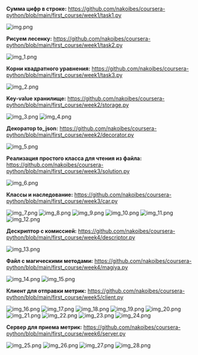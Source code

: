 **Сумма цифр в строке:**
https://github.com/nakoibes/coursera-python/blob/main/first_course/week1/task1.py

![img.png](img.png)

**Рисуем лесенку:**
https://github.com/nakoibes/coursera-python/blob/main/first_course/week1/task2.py

![img_1.png](img_1.png)

**Корни квадратного уравнения:**
https://github.com/nakoibes/coursera-python/blob/main/first_course/week1/task3.py

![img_2.png](img_2.png)

**Key-value хранилище:**
https://github.com/nakoibes/coursera-python/blob/main/first_course/week2/storage.py

![img_3.png](img_3.png)
![img_4.png](img_4.png)

**Декоратор to_json:**
https://github.com/nakoibes/coursera-python/blob/main/first_course/week2/decorator.py

![img_5.png](img_5.png)

**Реализация простого класса для чтения из файла:**
https://github.com/nakoibes/coursera-python/blob/main/first_course/week3/solution.py

![img_6.png](img_6.png)

**Классы и наследование:**
https://github.com/nakoibes/coursera-python/blob/main/first_course/week3/car.py

![img_7.png](img_7.png)
![img_8.png](img_8.png)
![img_9.png](img_9.png)
![img_10.png](img_10.png)
![img_11.png](img_11.png)
![img_12.png](img_12.png)

**Дескриптор с комиссией:**
https://github.com/nakoibes/coursera-python/blob/main/first_course/week4/descriptor.py

![img_13.png](img_13.png)

**Файл с магическими методами:**
https://github.com/nakoibes/coursera-python/blob/main/first_course/week4/magiya.py

![img_14.png](img_14.png)
![img_15.png](img_15.png)

**Клиент для отправки метрик:**
https://github.com/nakoibes/coursera-python/blob/main/first_course/week5/client.py

![img_16.png](img_16.png)
![img_17.png](img_17.png)
![img_18.png](img_18.png)
![img_19.png](img_19.png)
![img_20.png](img_20.png)
![img_21.png](img_21.png)
![img_22.png](img_22.png)
![img_23.png](img_23.png)
![img_24.png](img_24.png)

**Сервер для приема метрик:**
https://github.com/nakoibes/coursera-python/blob/main/first_course/week6/server.py

![img_25.png](img_25.png)
![img_26.png](img_26.png)
![img_27.png](img_27.png)
![img_28.png](img_28.png)